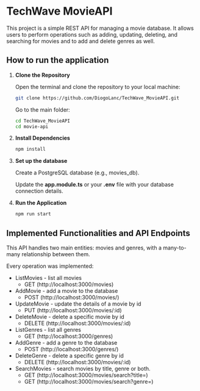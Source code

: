 # TechWave MovieAPI
This project is a simple REST API for managing a movie database. It allows users to perform operations such as adding, updating, deleting, and searching for movies and to add and delete genres as well.

## How to run the application

1. **Clone the Repository**

   Open the terminal and clone the repository to your local machine:
   ```bash
   git clone https://github.com/DiogoLanc/TechWave_MovieAPI.git
   ```
   Go to the main folder:
   ```bash
   cd TechWave_MovieAPI
   cd movie-api
   
3. **Install Dependencies**
   ```bash
   npm install

4. **Set up the database**
   
   Create a PostgreSQL database (e.g., movies_db).
   
   Update the **app.module.ts** or your **.env** file with your database connection details.

6. **Run the Application**
   ```bash
   npm run start

## Implemented Functionalities and API Endpoints
This API handles two main entities: movies and genres, with a many-to-many relationship between them.

Every operation was implemented:

- ListMovies - list all movies
     - GET (http://localhost:3000/movies)
- AddMovie - add a movie to the database
     - POST (http://localhost:3000/movies/)
- UpdateMovie - update the details of a movie by id
     - PUT (http://localhost:3000/movies/:id)
- DeleteMovie - delete a specific movie by id
     - DELETE (http://localhost:3000/movies/:id)
- ListGenres - list all genres
     - GET (http://localhost:3000/genres)
- AddGenre - add a genre to the database
     - POST (http://localhost:3000/genres/)
- DeleteGenre - delete a specific genre by id
     - DELETE (http://localhost:3000/movies/:id)
- SearchMovies - search movies by title, genre or both.
     - GET (http://localhost:3000/movies/search?title=)
     - GET (http://localhost:3000/movies/search?genre=)
